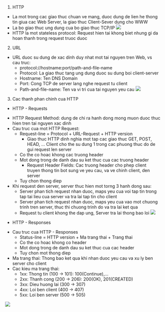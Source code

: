 1. HTTP
- La mot trong cac giao thuc chuan ve mang, duoc dung de lien he thong tin giua cac Web Server, la giao thuc Client-Sever dung cho WWW
- La bo giao thuc ung dung cua bo giao thuc TCP/IP 
![](https://images.viblo.asia/7da268f1-718b-465c-87df-700e766df185.png)
- HTTP la mot stateless protocol: Request hien tai khong biet nhung gi da hoan thanh trong request truoc duoc

2. URL
* URL duoc su dung de xac dinh duy nhat mot tai nguyen tren Web, vs cau truc:
	+ protocol://hostname:port/path-and-file-name
	- Protocol: La giao thuc tang ung dung duoc su dung boi client-server
	- Hostname: Ten DNS Domain
	- Port: Cong TCP de server lang nghe request tu client 
	- Path-and-file-name: Ten va vi tri cua tai nguyen yeu cau
![](https://images.viblo.asia/1596a7ea-09cc-4a36-82ac-48768e0cb24f.png)

3. Cac thanh phan chinh cua HTTP
* HTTP - Requests
- HTTP Request Method: dung de chi ra hanh dong mong muon duoc thuc hien tren tai nguyen xac dinh
- Cau truc cua mot HTTP Request:
	+ Request-line = Protocol + URL-Request + HTTP version
		- Giao thuc HTTP dinh nghia mot tap cac giao thuc GET, POST, HEAD, ... Client cho the su dung 1 trong cac phuong thuc do de gui request len server
	+ Co the co hoac khong cac truong header 
	+ Mot dong trong de danh dau su ket thuc cua cac truong header	
		- Request Header Fields: Cac truong header cho phep client truyen thong tin bot sung ve yeu cau, va ve chinh client, den server
	+ Tuy chon thong diep
- Khi request den server, server thuc hien mot torng 3 hanh dong sau:
	+ Server phan tich request nhan duoc, maps yeu cua voi tap tin trong tap tai lieu cua server va tra lai tap tin cho client
	+ Server phan tich request nhan duoc, maps yeu cua vao mot chuong trinh tren server, thuc thi chuong trinh do va tra lai ket qua
	+ Request tu client khong the dap ung, Server tra lai thong bao loi
![](https://images.viblo.asia/b986dced-c499-4051-8efb-5ea5d9b93c02.png)
* HTTP - Responses
- Cau truc cua HTTP - Responses
	+ Status-line = HTTP version + Ma trang thai +  Trang thai
	+ Co the co hoac khong co header
	+ Mot dong trong de danh dau su ket thuc cua cac header
	+ Tuy chon mot thong diep
- Ma trang thai: Thong bao ket qua khi nhan duoc yeu cau va xu ly ben server cho client
- Cac kieu ma trang thai:
	+ 1xx: Thong tin (100 -> 101): 100(Continue),...
	+ 2xx: Thanh cong (200 -> 206): 200(OK), 201(CREATED)
	+ 3xx: Dieu huong lai (300 -> 307)
	+ 4xx: Loi ben client (400 -> 407)
	+ 5xx: Loi ben server (500 -> 505)

![](https://images.viblo.asia/8414d386-f4e5-4b9c-aded-d3b379dc7c20.png)

	


